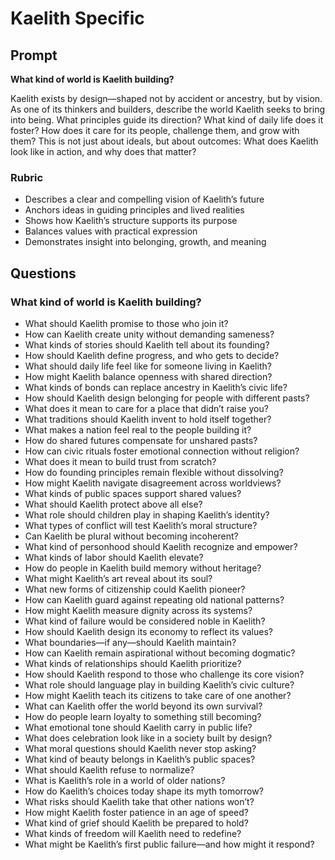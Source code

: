# Kaelith Specific

## Prompt

**What kind of world is Kaelith building?**

Kaelith exists by design—shaped not by accident or ancestry, but by vision. As one of its thinkers and builders, describe the world Kaelith seeks to bring into being. What principles guide its direction? What kind of daily life does it foster? How does it care for its people, challenge them, and grow with them? This is not just about ideals, but about outcomes: What does Kaelith look like in action, and why does that matter?

### **Rubric**

* Describes a clear and compelling vision of Kaelith’s future
* Anchors ideas in guiding principles and lived realities
* Shows how Kaelith’s structure supports its purpose
* Balances values with practical expression
* Demonstrates insight into belonging, growth, and meaning

## Questions

### **What kind of world is Kaelith building?**

* What should Kaelith promise to those who join it?
* How can Kaelith create unity without demanding sameness?
* What kinds of stories should Kaelith tell about its founding?
* How should Kaelith define progress, and who gets to decide?
* What should daily life feel like for someone living in Kaelith?
* How might Kaelith balance openness with shared direction?
* What kinds of bonds can replace ancestry in Kaelith’s civic life?
* How should Kaelith design belonging for people with different pasts?
* What does it mean to care for a place that didn’t raise you?
* What traditions should Kaelith invent to hold itself together?
* What makes a nation feel real to the people building it?
* How do shared futures compensate for unshared pasts?
* How can civic rituals foster emotional connection without religion?
* What does it mean to build trust from scratch?
* How do founding principles remain flexible without dissolving?
* How might Kaelith navigate disagreement across worldviews?
* What kinds of public spaces support shared values?
* What should Kaelith protect above all else?
* What role should children play in shaping Kaelith’s identity?
* What types of conflict will test Kaelith’s moral structure?
* Can Kaelith be plural without becoming incoherent?
* What kind of personhood should Kaelith recognize and empower?
* What kinds of labor should Kaelith elevate?
* How do people in Kaelith build memory without heritage?
* What might Kaelith’s art reveal about its soul?
* What new forms of citizenship could Kaelith pioneer?
* How can Kaelith guard against repeating old national patterns?
* How might Kaelith measure dignity across its systems?
* What kind of failure would be considered noble in Kaelith?
* How should Kaelith design its economy to reflect its values?
* What boundaries—if any—should Kaelith maintain?
* How can Kaelith remain aspirational without becoming dogmatic?
* What kinds of relationships should Kaelith prioritize?
* How should Kaelith respond to those who challenge its core vision?
* What role should language play in building Kaelith’s civic culture?
* How might Kaelith teach its citizens to take care of one another?
* What can Kaelith offer the world beyond its own survival?
* How do people learn loyalty to something still becoming?
* What emotional tone should Kaelith carry in public life?
* What does celebration look like in a society built by design?
* What moral questions should Kaelith never stop asking?
* What kind of beauty belongs in Kaelith’s public spaces?
* What should Kaelith refuse to normalize?
* What is Kaelith’s role in a world of older nations?
* How do Kaelith’s choices today shape its myth tomorrow?
* What risks should Kaelith take that other nations won’t?
* How might Kaelith foster patience in an age of speed?
* What kind of grief should Kaelith be prepared to hold?
* What kinds of freedom will Kaelith need to redefine?
* What might be Kaelith’s first public failure—and how might it respond?
